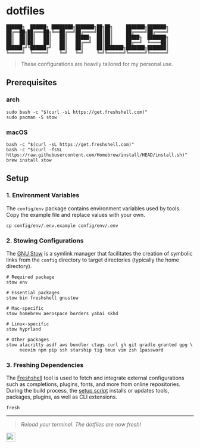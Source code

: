 # dotfiles

```text
██████╗  ██████╗ ████████╗███████╗██╗██╗     ███████╗███████╗
██╔══██╗██╔═══██╗╚══██╔══╝██╔════╝██║██║     ██╔════╝██╔════╝
██║  ██║██║   ██║   ██║   █████╗  ██║██║     █████╗  ███████╗
██║  ██║██║   ██║   ██║   ██╔══╝  ██║██║     ██╔══╝  ╚════██║
██████╔╝╚██████╔╝   ██║   ██║     ██║███████╗███████╗███████║
╚═════╝  ╚═════╝    ╚═╝   ╚═╝     ╚═╝╚══════╝╚══════╝╚══════╝
```

> These configurations are heavily tailored for my personal use.

## Prerequisites

### arch

```shell
sudo bash -c "$(curl -sL https://get.freshshell.com)"
sudo pacman -S stow
```

### macOS

```shell
bash -c "$(curl -sL https://get.freshshell.com)"
bash -c "$(curl -fsSL https://raw.githubusercontent.com/Homebrew/install/HEAD/install.sh)"
brew install stow
```

## Setup

### 1. Environment Variables

The `config/env` package contains environment variables used by tools. Copy the
example file and replace values with your own.

```shell
cp config/env/.env.example config/env/.env
```

### 2. Stowing Configurations

The [GNU Stow](https://www.gnu.org/software/stow/manual/stow.html) is a symlink
manager that facilitates the creation of symbolic links from the `config`
directory to target directories (typically the home directory).

```shell
# Required package
stow env

# Essential packages
stow bin freshshell gnustow

# Mac-specific
stow homebrew aerospace borders yabai skhd

# Linux-specific
stow hyprland

# Other packages
stow alacritty asdf aws bundler ctags curl gh git gradle granted gpg \
     neovim npm pip ssh starship tig tmux vim zsh 1password

```

### 3. Freshing Dependencies

The [Freshshell](https://freshshell.com) tool is used to fetch and integrate
external configurations such as completions, plugins, fonts, and more from
online repositories. During the build process, the [setup
script](config/bin/.local/bin/dotup) installs or updates tools, packages,
plugins, as well as CLI extensions.

```shell
fresh
```

---

> _Reload your terminal. The dotfiles are now fresh!_

<a href="https://hallaji.com">
  <img src="https://hallaji.com/assets/fav/fav.svg" widht="24" height="24">
</a>
